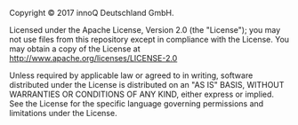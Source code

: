Copyright © 2017 innoQ Deutschland GmbH.

Licensed under the Apache License, Version 2.0 (the "License"); you
may not use files from this repository except in compliance with the
License. You may obtain a copy of the License at
http://www.apache.org/licenses/LICENSE-2.0

Unless required by applicable law or agreed to in writing, software
distributed under the License is distributed on an "AS IS" BASIS,
WITHOUT WARRANTIES OR CONDITIONS OF ANY KIND, either express or
implied. See the License for the specific language governing
permissions and limitations under the License.
